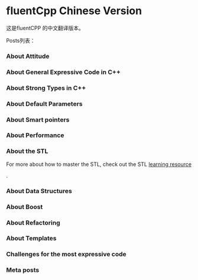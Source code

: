 # fluentCpp Chinese Version

这是fluentCPP 的中文翻译版本。

Posts列表：

### About Attitude

### About General Expressive Code in C++

### About Strong Types in C++

### About Default Parameters

### About Smart pointers

### About Performance

### About the STL

For more about how to master the STL, check out the STL [learning resource](/STL_resource/Ways_Reordering_Collection_Stl.md)

.

### About Data Structures

### About Boost

### About Refactoring

### About Templates

### Challenges for the most expressive code

### Meta posts



